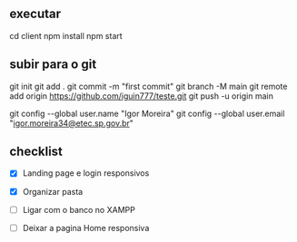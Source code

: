 ## executar

cd client
npm install 
npm start 

## subir para o git
git init
git add .
git commit -m "first commit"
git branch -M main
git remote add origin https://github.com/iguin777/teste.git
git push -u origin main

git config --global user.name "Igor Moreira"
git config --global user.email "igor.moreira34@etec.sp.gov.br"


## checklist 

- [x] Landing page e login responsivos
- [x] Organizar pasta
- [ ] Ligar com o banco no XAMPP
- [ ] Deixar a pagina Home responsiva

